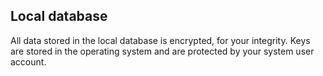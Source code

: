 ﻿Local database
------------------

All data stored in the local database is encrypted, for your integrity. Keys are stored in the operating system and are protected by your system
user account.